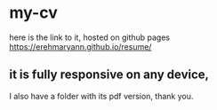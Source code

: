 # my-cv

here is the link to it, hosted on github pages
https://erehmaryann.github.io/resume/

## it is fully responsive on any device,

I also have a folder with its pdf version,
thank you.
